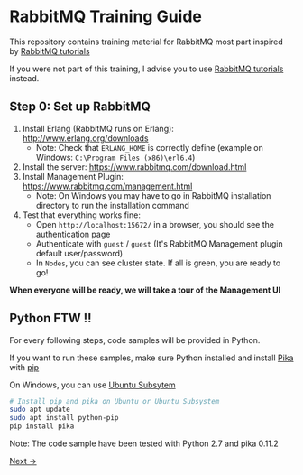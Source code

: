 # RabbitMQ Training Guide

This repository contains training material for RabbitMQ most part inspired by [RabbitMQ tutorials](https://www.rabbitmq.com/getstarted.html)

If you were not part of this training, I advise you to use [RabbitMQ tutorials](https://www.rabbitmq.com/getstarted.html) instead.

## Step 0: Set up RabbitMQ

1. Install Erlang (RabbitMQ runs on Erlang): http://www.erlang.org/downloads
    * Note: Check that `ERLANG_HOME` is correctly define (example on Windows: `C:\Program Files (x86)\erl6.4`)
2. Install the server: https://www.rabbitmq.com/download.html
3. Install Management Plugin: https://www.rabbitmq.com/management.html
    * Note: On Windows you may have to go in RabbitMQ installation directory to run the installation command
4. Test that everything works fine:
    * Open `http://localhost:15672/` in a browser, you should see the authentication page
    * Authenticate with `guest` / `guest` (It's RabbitMQ Management plugin default user/password)
    * In `Nodes`, you can see cluster state. If all is green, you are ready to go!    
    
**When everyone will be ready, we will take a tour of the Management UI**

## Python FTW !!

For every following steps, code samples will be provided in Python.

If you want to run these samples, make sure Python installed and install [Pika](https://pypi.org/project/pika/) with [pip](https://packaging.python.org/tutorials/installing-packages/)

On Windows, you can use [Ubuntu Subsytem](https://www.omgubuntu.co.uk/2016/08/enable-bash-windows-10-anniversary-update)

```bash
# Install pip and pika on Ubuntu or Ubuntu Subsystem
sudo apt update
sudo apt install python-pip
pip install pika
```

Note: The code sample have been tested with Python 2.7 and pika 0.11.2

[Next ->](/step1_hello_world/README.md)